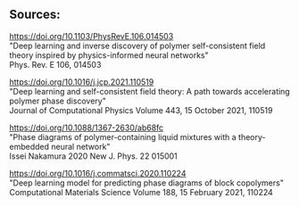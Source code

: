 ## Sources:

https://doi.org/10.1103/PhysRevE.106.014503 \
"Deep learning and inverse discovery of polymer self-consistent field theory inspired by physics-informed neural networks" \
Phys. Rev. E 106, 014503

https://doi.org/10.1016/j.jcp.2021.110519 \
"Deep learning and self-consistent field theory: A path towards accelerating polymer phase discovery" \
Journal of Computational Physics Volume 443, 15 October 2021, 110519

https://doi.org/10.1088/1367-2630/ab68fc \
"Phase diagrams of polymer-containing liquid mixtures with a theory-embedded neural network" \
Issei Nakamura 2020 New J. Phys. 22 015001

https://doi.org/10.1016/j.commatsci.2020.110224 \
"Deep learning model for predicting phase diagrams of block copolymers" \
Computational Materials Science Volume 188, 15 February 2021, 110224

